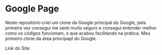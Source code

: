 # Google Page
Neste repositório criei um clone da Google principal do Google, pela primeira vez consegui me senti muito seguro e consegui entender melhor como os códigos funcionam, o que acabou facilitando na prática.
Meu primeiro clone da área principapl do Google.

Link do Site:
